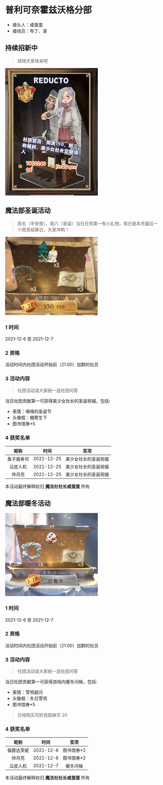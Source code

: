 # 普利可奈霍兹沃格分部
- 接头人：咸蛋蛋
- 接线员：布丁、录

## 持续招新中

>球球大家快来吧

<img src="docs/reducto.png" width ="300" alt="reducto"/>

## 魔法部圣诞活动
>周五（平安夜）、周六（圣诞）当日日贡第一有小礼物，周日是本月最后一个周贡结算日，大家冲鸭！

<img src="docs/xiuxiu.png" width ="300" alt="reducto"/>

### 1 时间
2021-12-6 至 2021-12-7
### 2 资格
活动时间内社团活动开始前（21:00）加群的社员
### 3 活动内容
>社团活动请大家统一选社团问答

当日社团贡献第一可获得美少女社长的圣诞祝福，包括:
* 表情：嗅嗅的圣诞节
* 头像框：棚寄生下
* 图书馆券*5

### 4 获奖名单
|昵称|时间|奖项|
|:---:|:---:|:---:|
|鱼子酱寿司|2021-12-25|美少女社长的圣诞祝福|
|瓜皮人机|2021-12-25|美少女社长的圣诞祝福|
|帅月亮|2021-12-25|美少女社长的圣诞祝福|

本活动最终解释权归 **魔法社社长咸蛋蛋** 所有

## 魔法部暖冬活动
<img src="docs/xuexiao.png" width ="300" alt="reducto"/>

### 1 时间
2021-12-6 至 2021-12-7
### 2 资格
活动时间内社团活动开始前（21:00）加群的社员
### 3 活动内容
>社团活动请大家统一选社团问答

当日社团贡献第一可获得游戏内暖冬问候，包括:
* 表情：雪鸮疑问
* 头像框：冬日雪鸮
* 图书馆券*5

> 已经购买可折现软妹币 20

### 4 获奖名单
|昵称|时间|奖项|
|:---:|:---:|:---:|
|猫爵达芙妮|2021-12-6|图书馆券*2|
|帅月亮|2021-12-6|图书馆券*2|
|瓜皮人机|2021-12-7|暖冬问候|

本活动最终解释权归 **魔法社社长咸蛋蛋** 所有
